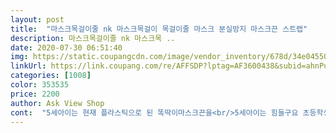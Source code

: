 ```yaml
---
layout: post 
title:  "마스크목걸이줄 nk 마스크목걸이 목걸이줄 마스크 분실방지 마스크끈 스트랩" 
description: 마스크목걸이줄 nk 마스크목 ..
date: 2020-07-30 06:51:40 
img: https://static.coupangcdn.com/image/vendor_inventory/678d/34e045507ae9a9c2d619bf793c8f4e4361aab7fba85b1cfaa2e9f66be939.jpg 
linkUrl: https://link.coupang.com/re/AFFSDP?lptag=AF3600438&subid=ahnPublicAsk&pageKey=1758798656&itemId=2995417683&vendorItemId=70983689332&traceid=V0-113-bd232ec63e941681 
categories: [1008] 
color: 353535 
price: 2200 
author: Ask View Shop 
cont:  "5세아이는 현재 플라스틱으로 된 똑딱이마스크끈을<br/>5세아이는 힘들구요 초등학생 딸래미가 외려 능숙해서<br/>강추해요<br/>길이가 딱 알맞고요 다만 고리 끼우는것이<br/>너무 예뻐요<br/>딸아이가 쓰기로했네요<br/>배송도 적당햇고<br/>사용중인데요 저학년까지는 이건 사용하기 힘들겟어요<br/>스페어로 하나만 필요로했는데 ... <br/><br/>주위에서 난리에요<br/>포장도 괜찮네요  택배비땜에 배보다 배꼽이 크네요<br/>" 
---
```


